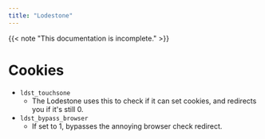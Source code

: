 ```yaml
---
title: "Lodestone"
---
```


{{< note "This documentation is incomplete." >}}

# Cookies

* `ldst_touchsone`
    * The Lodestone uses this to check if it can set cookies, and redirects you if it's still 0.
* `ldst_bypass_browser`
    * If set to 1, bypasses the annoying browser check redirect.
